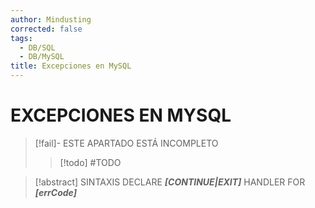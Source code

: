 ```yaml
---
author: Mindusting
corrected: false
tags:
  - DB/SQL
  - DB/MySQL
title: Excepciones en MySQL
---
```


# EXCEPCIONES EN MYSQL

> [!fail]- ESTE APARTADO ESTÁ INCOMPLETO
> > [!todo] #TODO

> [!abstract] SINTAXIS
> DECLARE ***\[CONTINUE|EXIT\]*** HANDLER FOR ***\[errCode\]***
